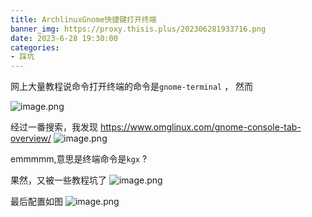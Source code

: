 ```yaml
---
title: ArchlinuxGnome快捷键打开终端
banner_img: https://proxy.thisis.plus/202306281933716.png
date: 2023-6-28 19:30:00
categories:
- 踩坑
---
```

网上大量教程说命令打开终端的命令是`gnome-terminal` ， 然而

![image.png](https://proxy.thisis.plus/202306281925975.png)

经过一番搜索，我发现 https://www.omglinux.com/gnome-console-tab-overview/
![image.png](https://proxy.thisis.plus/202306281927089.png)

emmmmm,意思是终端命令是`kgx` ?

果然，又被一些教程坑了
![image.png](https://proxy.thisis.plus/202306281928138.png)

最后配置如图
![image.png](https://proxy.thisis.plus/202306211810384.png)
